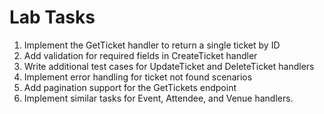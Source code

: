 # Lab Tasks

1. Implement the GetTicket handler to return a single ticket by ID
2. Add validation for required fields in CreateTicket handler
3. Write additional test cases for UpdateTicket and DeleteTicket handlers
4. Implement error handling for ticket not found scenarios
5. Add pagination support for the GetTickets endpoint
6. Implement similar tasks for Event, Attendee, and Venue handlers.